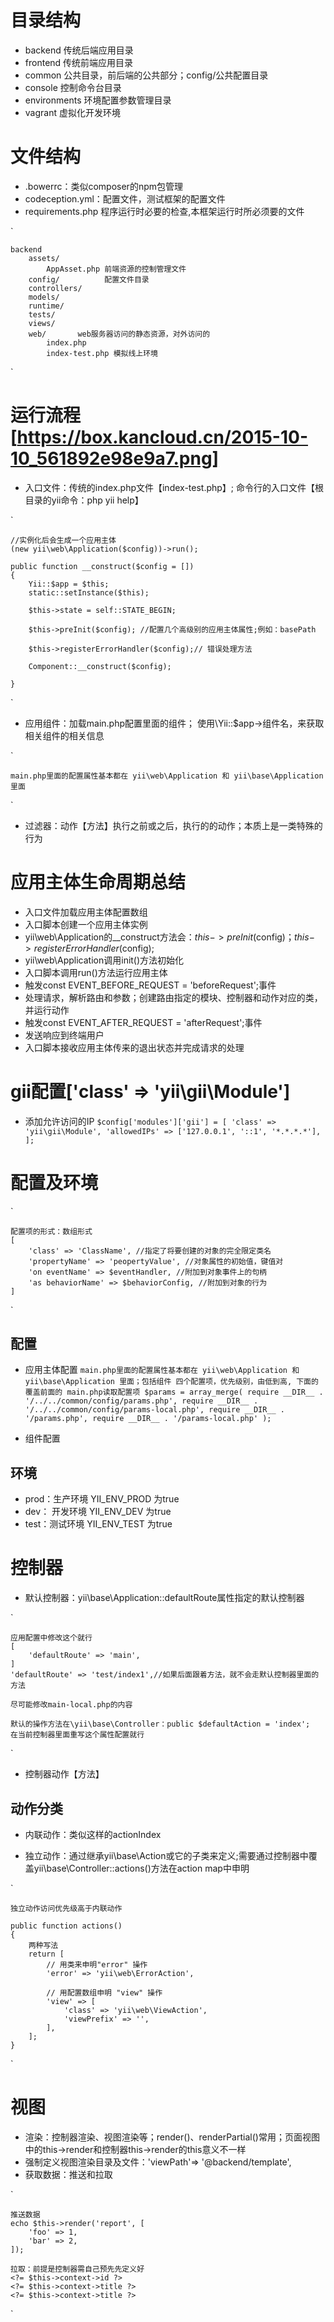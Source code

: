 # 目录结构
- backend 传统后端应用目录
- frontend 传统前端应用目录
- common 公共目录，前后端的公共部分；config/公共配置目录
- console 控制命令台目录
- environments 环境配置参数管理目录
- vagrant 虚拟化开发环境

# 文件结构
- .bowerrc：类似composer的npm包管理
- codeception.yml：配置文件，测试框架的配置文件
- requirements.php 程序运行时必要的检查,本框架运行时所必须要的文件

`

    backend
        assets/
            AppAsset.php 前端资源的控制管理文件              
        config/          配置文件目录    
        controllers/         
        models/              
        runtime/             
        tests/                  
        views/               
        web/       web服务器访问的静态资源，对外访问的  
            index.php 
            index-test.php 模拟线上环境       
             
`

# 运行流程[https://box.kancloud.cn/2015-10-10_561892e98e9a7.png]
- 入口文件：传统的index.php文件【index-test.php】; 命令行的入口文件【根目录的yii命令：php yii help】

`

    //实例化后会生成一个应用主体
    (new yii\web\Application($config))->run();

    public function __construct($config = [])
    {
        Yii::$app = $this;
        static::setInstance($this);
    
        $this->state = self::STATE_BEGIN;
    
        $this->preInit($config); //配置几个高级别的应用主体属性;例如：basePath
    
        $this->registerErrorHandler($config);// 错误处理方法
    
        Component::__construct($config);
        
    }

`
- 应用组件：加载main.php配置里面的组件；  使用\Yii::$app->组件名，来获取相关组件的相关信息

`

    main.php里面的配置属性基本都在 yii\web\Application 和 yii\base\Application 里面

`

- 过滤器：动作【方法】执行之前或之后，执行的的动作；本质上是一类特殊的 行为

# 应用主体生命周期总结
- 入口文件加载应用主体配置数组
- 入口脚本创建一个应用主体实例
- yii\web\Application的__construct方法会：$this->preInit($config)；$this->registerErrorHandler($config);
- yii\web\Application调用init()方法初始化
- 入口脚本调用run()方法运行应用主体
- 触发const EVENT_BEFORE_REQUEST = 'beforeRequest';事件
- 处理请求，解析路由和参数；创建路由指定的模块、控制器和动作对应的类，并运行动作
- 触发const EVENT_AFTER_REQUEST = 'afterRequest';事件
- 发送响应到终端用户
- 入口脚本接收应用主体传来的退出状态并完成请求的处理

# gii配置['class' => 'yii\gii\Module']
- 添加允许访问的IP
`
    $config['modules']['gii'] = [
        'class' => 'yii\gii\Module',
        'allowedIPs' => ['127.0.0.1', '::1', '*.*.*.*'],
    ];
`

# 配置及环境
`

    配置项的形式：数组形式
    [
        'class' => 'ClassName', //指定了将要创建的对象的完全限定类名
        'propertyName' => 'peopertyValue', //对象属性的初始值，键值对
        'on eventName' => $eventHandler, //附加到对象事件上的句柄
        'as behaviorName' => $behaviorConfig, //附加到对象的行为
    ]
    

`
## 配置
- 应用主体配置
`
main.php里面的配置属性基本都在 yii\web\Application 和 yii\base\Application 里面；包括组件
四个配置项，优先级别，由低到高, 下面的覆盖前面的
    main.php读取配置项
    $params = array_merge(
        require __DIR__ . '/../../common/config/params.php',
        require __DIR__ . '/../../common/config/params-local.php',
        require __DIR__ . '/params.php',
        require __DIR__ . '/params-local.php'
    );
`

- 组件配置

## 环境
- prod：生产环境 YII_ENV_PROD 为true
- dev： 开发环境 YII_ENV_DEV  为true
- test：测试环境 YII_ENV_TEST 为true

# 控制器
- 默认控制器：yii\base\Application::defaultRoute属性指定的默认控制器

`

    应用配置中修改这个就行
    [
        'defaultRoute' => 'main',
    ]
    'defaultRoute' => 'test/index1',//如果后面跟着方法，就不会走默认控制器里面的方法
    
    尽可能修改main-local.php的内容
    
    默认的操作方法在\yii\base\Controller：public $defaultAction = 'index';
    在当前控制器里面重写这个属性配置就行
`
- 控制器动作【方法】
## 动作分类
- 内联动作：类似这样的actionIndex

- 独立动作：通过继承yii\base\Action或它的子类来定义;需要通过控制器中覆盖yii\base\Controller::actions()方法在action map中申明

`

    独立动作访问优先级高于内联动作

    public function actions()
    {
        两种写法
        return [
            // 用类来申明"error" 操作
            'error' => 'yii\web\ErrorAction',
    
            // 用配置数组申明 "view" 操作
            'view' => [
                'class' => 'yii\web\ViewAction',
                'viewPrefix' => '',
            ],
        ];
    }

`
# 视图
- 渲染：控制器渲染、视图渲染等；render()、renderPartial()常用；页面视图中的this->render和控制器this->render的this意义不一样
- 强制定义视图渲染目录及文件：'viewPath'=> '@backend/template',
- 获取数据：推送和拉取

`

    推送数据
    echo $this->render('report', [
        'foo' => 1,
        'bar' => 2,
    ]);
    
    拉取：前提是控制器需自己预先先定义好
    <?= $this->context->id ?>
    <?= $this->context->title ?>
    <?= $this->context->title ?>

`




















